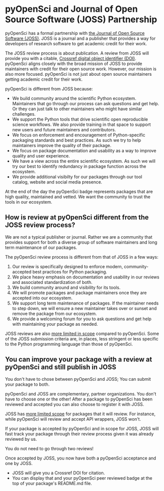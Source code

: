 # pyOpenSci and Journal of Open Source Software (JOSS) Partnership 

pyOpenSci has a formal partnership with
[the Journal of Open Source Software (JOSS)](https://joss.theoj.org/). JOSS is 
a journal and a publisher that provides a way for developers of 
research software to get academic credit for their work. 

The JOSS review process is about publication. A review from JOSS will provide 
you with a citable, [Crossref digital object identifier (DOI)](https://www.crossref.org/). 
pyOpenSci aligns closely with the broad mission of 
JOSS to provide maintainers with credit for their open source work. However, 
our mission is also more focused. pyOpenSci is not just about open source 
maintainers getting academic credit for their work. 

pyOpenSci is different from JOSS because:

* We build community around the scientific Python ecosystem. Maintainers that go through our process can ask questions and get help. Or they can just talk to other maintainers who might have similar challenges. 
* We support the Python tools that drive scientific open reproducible science workflows. We also provide training in that space to support new users and future maintainers and contributors.  
* We focus on enforcement and encouragement of Python-specific packaging standards and best practices. As such we try to help maintainers improve the quality of their package.
* We focus on package documentation and usability as a way to improve quality and user experience. 
* We have a view across the entire scientific ecosystem. As such we will try our best to identify redundancy in package function across the ecosystem.
* We provide additional visibilty for our packages through our tool catalog, website and social media presence. 

At the end of the day the pyOpenSci badge represents packages that are high 
quality, maintained and vetted. We want the community to trust the tools in our 
ecosystem. 

## How is review at pyOpenSci different from the JOSS review process? 

We are not a typical publisher or journal. Rather we are a community that provides support for both a diverse group of software maintainers and long term maintenance of our packages. 

The pyOpenSci review process is different from that of JOSS in a few ways: 

1. Our review is specifically designed to enforce modern, community-accepted best practices for Python packaging. 
1. We place heavy emphasis on documentation and usability in our reviews and associated standardization of both. 
1. We build community around and visibility for its tools. 
1. We will promote packages and package maintainers once they are accepted into our ecosystem. 
1. We support long term maintenance of packages. If the maintainer needs to step down, we will ensure a new maintainer takes over or sunset and remove the package from our ecosystem. 
1. We provide a welcoming forum for you to ask questions and get help with maintaining your package as needed. 

JOSS reviews are also [more limited in scope](https://joss.readthedocs.io/en/latest/submitting.html?highlight=scope#submission-requirements) 
compared to pyOpenSci. Some of the JOSS submission criteria
are, in places, less stringent or less specific to the Python programming 
language than those of pyOpenSci.

## You can improve your package with a review at pyOpenSci and still publish in JOSS

You don't have to chose between pyOpenSci and JOSS; You can submit your package to both.

pyOpenSci and JOSS are complementary, partner organizations. You don't have 
to choose one or the other! After a package to pyOpenSci has been reviewed and 
accepted you can also choose to register it with JOSS. 

JOSS has [more limited scope](https://joss.readthedocs.io/en/latest/review_criteria.html) 
for packages that it will review. For instance, while pyOpenSci will review 
and accept API wrappers, JOSS won't. 

If your package is accepted by pyOpenSci and in scope for JOSS, JOSS will fast 
track your package through their review process given it was already reviewed by us. 

You do not need to go through two reviews! 

Once accepted by JOSS, you now have both a pyOpenSci acceptance and one by JOSS. 

* JOSS will give you a Crossref DOI for citation. 
* You can display that and your pyOpenSci peer reviewed badge at the top of your package's README.md file. 

